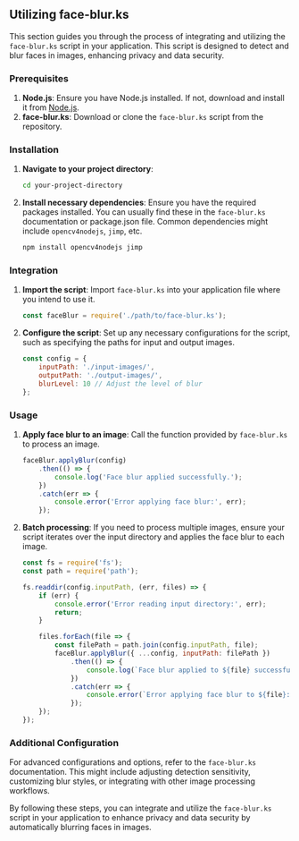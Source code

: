 ## Utilizing face-blur.ks

This section guides you through the process of integrating and utilizing the `face-blur.ks` script in your application. This script is designed to detect and blur faces in images, enhancing privacy and data security.

### Prerequisites

1. **Node.js**: Ensure you have Node.js installed. If not, download and install it from [Node.js](https://nodejs.org/).
2. **face-blur.ks**: Download or clone the `face-blur.ks` script from the repository.

### Installation

1. **Navigate to your project directory**:
    ```bash
    cd your-project-directory
    ```
2. **Install necessary dependencies**: Ensure you have the required packages installed. You can usually find these in the `face-blur.ks` documentation or package.json file. Common dependencies might include `opencv4nodejs`, `jimp`, etc.
    ```bash
    npm install opencv4nodejs jimp
    ```

### Integration

1. **Import the script**: Import `face-blur.ks` into your application file where you intend to use it.
    ```javascript
    const faceBlur = require('./path/to/face-blur.ks');
    ```
2. **Configure the script**: Set up any necessary configurations for the script, such as specifying the paths for input and output images.
    ```javascript
    const config = {
        inputPath: './input-images/',
        outputPath: './output-images/',
        blurLevel: 10 // Adjust the level of blur
    };
    ```

### Usage

1. **Apply face blur to an image**: Call the function provided by `face-blur.ks` to process an image.
    ```javascript
    faceBlur.applyBlur(config)
        .then(() => {
            console.log('Face blur applied successfully.');
        })
        .catch(err => {
            console.error('Error applying face blur:', err);
        });
    ```

2. **Batch processing**: If you need to process multiple images, ensure your script iterates over the input directory and applies the face blur to each image.
    ```javascript
    const fs = require('fs');
    const path = require('path');

    fs.readdir(config.inputPath, (err, files) => {
        if (err) {
            console.error('Error reading input directory:', err);
            return;
        }

        files.forEach(file => {
            const filePath = path.join(config.inputPath, file);
            faceBlur.applyBlur({ ...config, inputPath: filePath })
                .then(() => {
                    console.log(`Face blur applied to ${file} successfully.`);
                })
                .catch(err => {
                    console.error(`Error applying face blur to ${file}:`, err);
                });
        });
    });
    ```

### Additional Configuration

For advanced configurations and options, refer to the `face-blur.ks` documentation. This might include adjusting detection sensitivity, customizing blur styles, or integrating with other image processing workflows.

By following these steps, you can integrate and utilize the `face-blur.ks` script in your application to enhance privacy and data security by automatically blurring faces in images.
